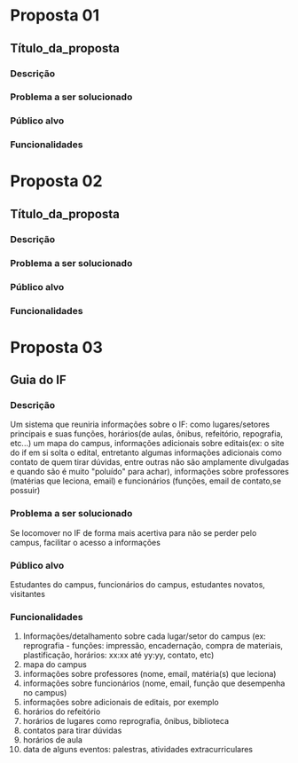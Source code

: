 # Proposta 01

## Título_da_proposta

### Descrição

### Problema a ser solucionado

### Público alvo

### Funcionalidades

# Proposta 02

## Título_da_proposta

### Descrição

### Problema a ser solucionado

### Público alvo

### Funcionalidades

# Proposta 03

## Guia do IF

### Descrição

Um sistema que reuniria informações sobre o IF: como lugares/setores principais e suas funções, horários(de aulas, ônibus, refeitório, repografia, etc...) um mapa do campus, informações adicionais sobre editais(ex: o site do if em si solta o edital, entretanto algumas informações adicionais como contato de quem tirar dúvidas, entre outras não são amplamente divulgadas e quando são é muito "poluído" para achar), informações sobre professores (matérias que leciona, email) e funcionários (funções, email de contato,se possuir)

### Problema a ser solucionado

Se locomover no IF de forma mais acertiva para não se perder pelo campus, facilitar o acesso a informações

### Público alvo

Estudantes do campus, funcionários do campus, estudantes novatos, visitantes

### Funcionalidades
1. Informações/detalhamento sobre cada lugar/setor do campus (ex: reprografia - funções: impressão, encadernação, compra de materiais, plastificação, horários: xx:xx até yy:yy, contato, etc)
2. mapa do campus
3. informações sobre professores (nome, email, matéria(s) que leciona)
4. informações sobre funcionários (nome, email, função que desempenha no campus)
5. informações sobre adicionais de editais, por exemplo
6. horários do refeitório 
7. horários de lugares como reprografia, ônibus, biblioteca
8. contatos para tirar dúvidas
9. horários de aula
10. data de alguns eventos: palestras, atividades extracurriculares

